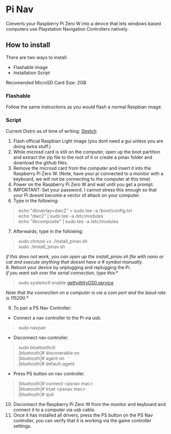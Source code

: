 # Pi Nav
Converts your Raspberry Pi Zero W into a device that lets windows based computers use Playstation Navigation Controllers natively.

## How to install
There are two ways to install:
* Flashable image
* Installation Script  

Recomended MicroSD Card Size: 2GB

### Flashable
Follow the same instructions as you would flash a normal Raspbian image.

### Script
Current Distro as of time of writing: [Stretch](https://www.raspberrypi.org/downloads/raspbian/)  
1. Flash official Raspbian Light image (you dont need a gui unless you are doing extra stuff.)
2. While microsd card is still on the computer, open up the boot partition and extract the zip file to the root of it or create a pinav folder and download the github files.
3. Remove the microsd card from the computer and insert it into the Raspberry Pi Zero W. (Note, have your pi connected to a monitor with a keyboard, we will not be connecting to the computer at this time)
4. Power on the Raspberry Pi Zero W and wait until you get a prompt.
5. IMPORTANT: Set your password.  I cannot stress this enough so that your Pi doesnt become a vector of attack on your computer.
6. Type in the following:
> echo "dtoverlay=dwc2" > sudo tee -a /boot/config.txt  
echo "dwc2" | sudo tee -a /etc/modules  
echo "libcomposite" | sudo tee -a /etc/modules  

7. Afterwards, type in the following:
> sudo chmod +x ./install_pinav.sh  
sudo ./install_pinav.sh  

*if this does not work, you can open up the install_pinav.sh file with nano or cat and execute anything that doesnt have a # symbol manually.*  
8. Reboot your device by unplugging and replugging the Pi.  
*if you want ssh over the serial connection, type this:**
> sudo systemctl enable getty@ttyGS0.service  

*Note that the connection on a computer is via a com port and the baud rate is 115200.**

9. To pair a PS Nav Controller:
* Connect a nav controller to the Pi via usb.  
> sudo navpair  

* Disconnect nav controller.  

>sudo bluetoothctl  
[bluetooth]# discoverable on  
[bluetooth]# agent on  
[bluetooth]# default-agent  

* Press PS button on nav controller.  
> [bluetooth]# connect \<psnav mac\>  
[bluetooth]# trust \<psnav mac\>  
[bluetooth]# quit  

10. Disconnect the Raspberry Pi Zero W from the monitor and keyboard and connect it to a computer via usb cable.
11. Once it has installed all drivers, press the PS button on the PS Nav controller, you can verify that it is working via the game controller settings.